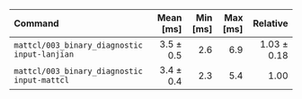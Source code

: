 | Command | Mean [ms] | Min [ms] | Max [ms] | Relative |
|:---|---:|---:|---:|---:|
| `mattcl/003_binary_diagnostic input-lanjian` | 3.5 ± 0.5 | 2.6 | 6.9 | 1.03 ± 0.18 |
| `mattcl/003_binary_diagnostic input-mattcl` | 3.4 ± 0.4 | 2.3 | 5.4 | 1.00 |
